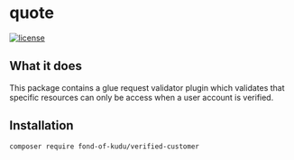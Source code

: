 # quote
[![license](https://img.shields.io/github/license/fond-of-kudu/quote.svg)](https://packagist.org/packages/fond-of-kudu/quote)

## What it does
This package contains a glue request validator plugin which validates that specific resources can only be access when a user account is verified.

## Installation

```
composer require fond-of-kudu/verified-customer
```
